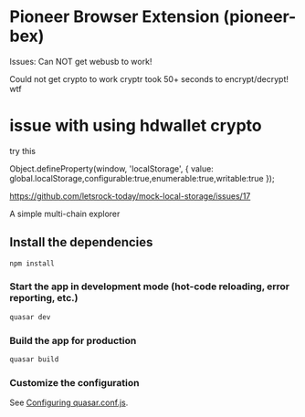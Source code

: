 # Pioneer Browser Extension (pioneer-bex)

Issues:
  Can NOT get webusb to work!

  Could not get crypto to work
    cryptr took 50+ seconds to encrypt/decrypt! wtf




# issue with using hdwallet crypto
try this

Object.defineProperty(window, 'localStorage', { value: global.localStorage,configurable:true,enumerable:true,writable:true });

https://github.com/letsrock-today/mock-local-storage/issues/17





A simple multi-chain explorer

## Install the dependencies
```bash
npm install
```

### Start the app in development mode (hot-code reloading, error reporting, etc.)
```bash
quasar dev
```


### Build the app for production
```bash
quasar build
```

### Customize the configuration
See [Configuring quasar.conf.js](https://quasar.dev/quasar-cli/quasar-conf-js).
